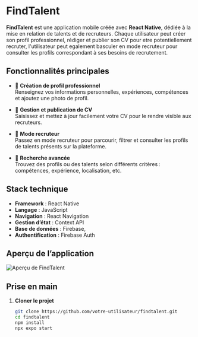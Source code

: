 # FindTalent

**FindTalent** est une application mobile créée avec **React Native**, dédiée à la mise en relation de talents et de recruteurs. Chaque utilisateur peut créer son profil professionnel, rédiger et publier son CV pour etre potentiellement recruter, l'utilisateur peut egalement basculer en mode recruteur pour consulter les profils correspondant à ses besoins de recrutement.

## Fonctionnalités principales

- 👤 **Création de profil professionnel**  
  Renseignez vos informations personnelles, expériences, compétences et ajoutez une photo de profil.

- 📄 **Gestion et publication de CV**  
  Saisissez et mettez à jour facilement votre CV pour le rendre visible aux recruteurs.

- 🔄 **Mode recruteur**  
  Passez en mode recruteur pour parcourir, filtrer et consulter les profils de talents présents sur la plateforme.

- 🔎 **Recherche avancée**  
  Trouvez des profils ou des talents selon différents critères : compétences, expérience, localisation, etc.

## Stack technique

- **Framework** : React Native
- **Langage** : JavaScript
- **Navigation** : React Navigation
- **Gestion d’état** : Context API
- **Base de données** : Firebase,
- **Authentification** : Firebase Auth

## Aperçu de l’application

![Aperçu de FindTalent](screenshot.png)

## Prise en main

1. **Cloner le projet**
   ```sh
   git clone https://github.com/votre-utilisateur/findtalent.git
   cd findtalent
   npm install
   npx expo start
